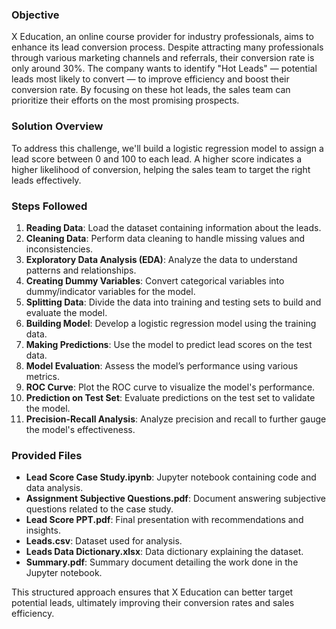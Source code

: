 ### Objective

X Education, an online course provider for industry professionals, aims to enhance its lead conversion process. Despite attracting many professionals through various marketing channels and referrals, their conversion rate is only around 30%. The company wants to identify "Hot Leads" — potential leads most likely to convert — to improve efficiency and boost their conversion rate. By focusing on these hot leads, the sales team can prioritize their efforts on the most promising prospects.

### Solution Overview

To address this challenge, we'll build a logistic regression model to assign a lead score between 0 and 100 to each lead. A higher score indicates a higher likelihood of conversion, helping the sales team to target the right leads effectively.

### Steps Followed

1. **Reading Data**: Load the dataset containing information about the leads.
2. **Cleaning Data**: Perform data cleaning to handle missing values and inconsistencies.
3. **Exploratory Data Analysis (EDA)**: Analyze the data to understand patterns and relationships.
4. **Creating Dummy Variables**: Convert categorical variables into dummy/indicator variables for the model.
5. **Splitting Data**: Divide the data into training and testing sets to build and evaluate the model.
6. **Building Model**: Develop a logistic regression model using the training data.
7. **Making Predictions**: Use the model to predict lead scores on the test data.
8. **Model Evaluation**: Assess the model’s performance using various metrics.
9. **ROC Curve**: Plot the ROC curve to visualize the model's performance.
10. **Prediction on Test Set**: Evaluate predictions on the test set to validate the model.
11. **Precision-Recall Analysis**: Analyze precision and recall to further gauge the model's effectiveness.

### Provided Files

- **Lead Score Case Study.ipynb**: Jupyter notebook containing code and data analysis.
- **Assignment Subjective Questions.pdf**: Document answering subjective questions related to the case study.
- **Lead Score PPT.pdf**: Final presentation with recommendations and insights.
- **Leads.csv**: Dataset used for analysis.
- **Leads Data Dictionary.xlsx**: Data dictionary explaining the dataset.
- **Summary.pdf**: Summary document detailing the work done in the Jupyter notebook.

This structured approach ensures that X Education can better target potential leads, ultimately improving their conversion rates and sales efficiency.
